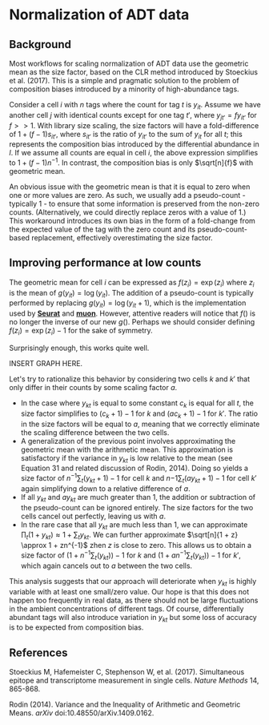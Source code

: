 # Normalization of ADT data

## Background

Most workflows for scaling normalization of ADT data use the geometric mean as the size factor, based on the CLR method introduced by Stoeckius et al. (2017).
This is a simple and pragmatic solution to the problem of composition biases introduced by a minority of high-abundance tags.

Consider a cell $i$ with $n$ tags where the count for tag $t$ is $`y_{it}`$.
Assume we have another cell $j$ with identical counts except for one tag $t'$, where $`y_{jt'} = fy_{it'}`$ for $f >> 1$.
With library size scaling, the size factors will have a fold-difference of $1 + (f-1)s_{it'}$, where $s_{it'}$ is the ratio of $y_{it'}$ to the sum of $y_{it}$ for all $t$;
this represents the composition bias introduced by the differential abundance in $l$.
If we assume all counts are equal in cell $i$, the above expression simplifies to $1 + (f-1)n^{-1}$.
In contrast, the composition bias is only $\sqrt[n]{f}$ with geometric mean.

An obvious issue with the geometric mean is that it is equal to zero when one or more values are zero.
As such, we usually add a pseudo-count - typically 1 - to ensure that some information is preserved from the non-zero counts.
(Alternatively, we could directly replace zeros with a value of 1.)
This workaround introduces its own bias in the form of a fold-change from the expected value of the tag with the zero count and its pseudo-count-based replacement,
effectively overestimating the size factor. 

## Improving performance at low counts

The geometric mean for cell $i$ can be expressed as $`f(z_i) = \exp(z_i)`$ where $`z_i`$ is the mean of $`g(y_{it}) = \log(y_{it})`$. 
The addition of a pseudo-count is typically performed by replacing $`g(y_{it}) = \log(y_{it} + 1)`$,
which is the implementation used by [**Seurat**](https://github.com/satijalab/seurat/blob/1549dcb3075eaeac01c925c4b4bb73c73450fc50/R/preprocessing5.R#L345)
and [**muon**](https://github.com/scverse/muon/blob/94917d23291f329a19b3c282276c960d414319ad/muon/_prot/preproc.py#L229).
However, attentive readers will notice that $f()$ is no longer the inverse of our new $g()$.
Perhaps we should consider defining $`f(z_i) = \exp(z_i) - 1`$ for the sake of symmetry.

Surprisingly enough, this works quite well.

INSERT GRAPH HERE.

Let's try to rationalize this behavior by considering two cells $k$ and $k'$ that only differ in their counts by some scaling factor $a$. 

- In the case where $`y_{kt}`$ is equal to some constant $`c_k`$ is equal for all $t$, the size factor simplifies to $`(c_k + 1) - 1`$ for $k$ and $`(ac_k + 1) - 1`$ for $k'$.
  The ratio in the size factors will be equal to $a$, meaning that we correctly eliminate the scaling difference between the two cells.
- A generalization of the previous point involves approximating the geometric mean with the arithmetic mean.
  This approximation is satisfactory if the variance in $`y_{kt}`$ is low relative to the mean (see Equation 31 and related discussion of Rodin, 2014).
  Doing so yields a size factor of $`n^{-1}\sum_t(y_{kt} + 1) - 1`$ for cell $k$ and $`n{-1}\sum_t(ay_{kt} + 1) - 1`$ for cell $k'$
  again simplifying down to a relative difference of $a$.
- If all $`y_{kt}`$ and $`ay_{kt}`$ are much greater than 1, the addition or subtraction of the pseudo-count can be ignored entirely.
  The size factors for the two cells cancel out perfectly, leaving us with $a$.
- In the rare case that all $`y_{kt}`$ are much less than 1, we can approximate $`\prod_t (1 + y_{kt}) \approx 1 + \sum_t y_{kt}`$.
  We can further approximate $`\sqrt[n]{1 + z} \approx 1 + zn^{-1}`$ zhen $z$ is close to zero.
  This allows us to obtain a size factor of $`(1 + n^{-1}\sum_t(y_{kt})) - 1`$ for $k$ and $`(1 + an^{-1}\sum_t(y_{kt})) - 1`$ for $k'$,
  which again cancels out to $a$ between the two cells.

This analysis suggests that our approach will deteriorate when $`y_{kt}`$ is highly variable with at least one small/zero value.
Our hope is that this does not happen too frequently in real data, as there should not be large fluctuations in the ambient concentrations of different tags.
Of course, differentially abundant tags will also introduce variation in $`y_{kt}`$ but some loss of accuracy is to be expected from composition bias.

## References

Stoeckius M, Hafemeister C, Stephenson W, et al. (2017).
Simultaneous epitope and transcriptome measurement in single cells.
_Nature Methods_ 14, 865-868.

Rodin (2014).
Variance and the Inequality of Arithmetic and Geometric Means.
_arXiv_ doi:10.48550/arXiv.1409.0162.
